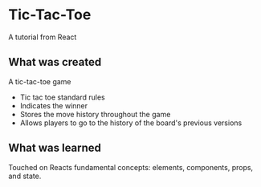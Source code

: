 # Tic-Tac-Toe
A tutorial from React 

## What was created 
 A tic-tac-toe game
* Tic tac toe standard rules 
* Indicates the winner
* Stores the move history throughout the game
* Allows players to go to the history of the board's previous versions

## What was learned 
Touched on Reacts fundamental concepts: elements, components, props, and state. 
